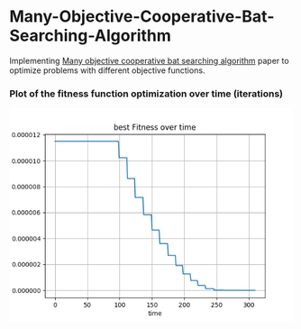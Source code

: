 # Many-Objective-Cooperative-Bat-Searching-Algorithm
Implementing [Many objective cooperative bat searching algorithm](https://www.sciencedirect.com/science/article/abs/pii/S1568494619300389)
paper to optimize problems with different objective functions.  


### Plot of the fitness function optimization over time (iterations)
![Confusion Matrix](./images/Fitness_Best.png)
